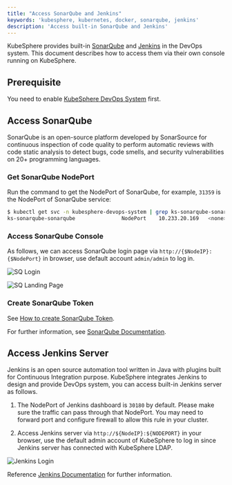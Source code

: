 ```yaml
---
title: "Access SonarQube and Jenkins"
keywords: 'kubesphere, kubernetes, docker, sonarqube, jenkins'
description: 'Access built-in SonarQube and Jenkins'
---
```


KubeSphere provides built-in [SonarQube](https://www.sonarqube.org/) and [Jenkins](https://jenkins.io/) in the DevOps system. This document describes how to access them via their own console running on KubeSphere.

## Prerequisite

You need to enable [KubeSphere DevOps System](../install-devops) first.

## Access SonarQube

SonarQube is an open-source platform developed by SonarSource for continuous inspection of code quality to perform automatic reviews with code static analysis to detect bugs, code smells, and security vulnerabilities on 20+ programming languages.

### Get SonarQube NodePort

Run the command to get the NodePort of SonarQube, for example, `31359` is the NodePort of SonarQube service:

```bash
$ kubectl get svc -n kubesphere-devops-system | grep ks-sonarqube-sonarqube
ks-sonarqube-sonarqube               NodePort    10.233.20.169   <none>        9000:31359/TCP   48m
```

### Access SonarQube Console

As follows, we can access SonarQube login page via `http://{$NodeIP}:{$NodePort}` in browser, use default account `admin/admin` to log in.

![SQ Login](https://pek3b.qingstor.com/kubesphere-docs/png/20200213224148.png)

![SQ Landing Page](https://pek3b.qingstor.com/kubesphere-docs/png/20200213224500.png)

### Create SonarQube Token

See [How to create SonarQube Token](../../devops/sonarqube).

For further information, see [SonarQube Documentation](https://docs.sonarqube.org/latest/).

## Access Jenkins Server

Jenkins is an open source automation tool written in Java with plugins built for Continuous Integration purpose. KubeSphere integrates Jenkins to design and provide DevOps system, you can access built-in Jenkins server as follows.

1. The NodePort of Jenkins dashboard is `30180` by default. Please make sure the traffic can pass through that NodePort. You may need to forward port and configure firewall to allow this rule in your cluster.

2. Access Jenkins server via `http://${NodeIP}:${NODEPORT}` in your browser, use the default admin account of KubeSphere to log in since Jenkins server has connected with KubeSphere LDAP.

![Jenkins Login](https://pek3b.qingstor.com/kubesphere-docs/png/20190427235503.png)

Reference [Jenkins Documentation](https://jenkins.io/doc/) for further information.
